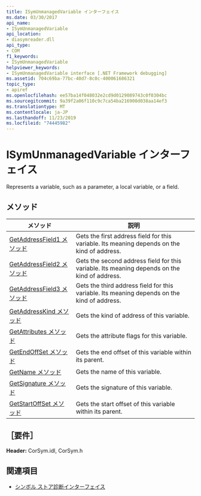 ```yaml
---
title: ISymUnmanagedVariable インターフェイス
ms.date: 03/30/2017
api_name:
- ISymUnmanagedVariable
api_location:
- diasymreader.dll
api_type:
- COM
f1_keywords:
- ISymUnmanagedVariable
helpviewer_keywords:
- ISymUnmanagedVariable interface [.NET Framework debugging]
ms.assetid: 704c69ba-77bc-40d7-8c0c-400061686321
topic_type:
- apiref
ms.openlocfilehash: ee57ba14f048032e2cd9d0129089743c0f0304bc
ms.sourcegitcommit: 9a39f2a06f110c9c7ca54ba216900d038aa14ef3
ms.translationtype: MT
ms.contentlocale: ja-JP
ms.lasthandoff: 11/23/2019
ms.locfileid: "74445982"
---
```

# <a name="isymunmanagedvariable-interface"></a>ISymUnmanagedVariable インターフェイス
Represents a variable, such as a parameter, a local variable, or a field.  
  
## <a name="methods"></a>メソッド  
  
|メソッド|説明|  
|------------|-----------------|  
|[GetAddressField1 メソッド](../../../../docs/framework/unmanaged-api/diagnostics/isymunmanagedvariable-getaddressfield1-method.md)|Gets the first address field for this variable. Its meaning depends on the kind of address.|  
|[GetAddressField2 メソッド](../../../../docs/framework/unmanaged-api/diagnostics/isymunmanagedvariable-getaddressfield2-method.md)|Gets the second address field for this variable. Its meaning depends on the kind of address.|  
|[GetAddressField3 メソッド](../../../../docs/framework/unmanaged-api/diagnostics/isymunmanagedvariable-getaddressfield3-method.md)|Gets the third address field for this variable. Its meaning depends on the kind of address.|  
|[GetAddressKind メソッド](../../../../docs/framework/unmanaged-api/diagnostics/isymunmanagedvariable-getaddresskind-method.md)|Gets the kind of address of this variable.|  
|[GetAttributes メソッド](../../../../docs/framework/unmanaged-api/diagnostics/isymunmanagedvariable-getattributes-method.md)|Gets the attribute flags for this variable.|  
|[GetEndOffSet メソッド](../../../../docs/framework/unmanaged-api/diagnostics/isymunmanagedvariable-getendoffset-method.md)|Gets the end offset of this variable within its parent.|  
|[GetName メソッド](../../../../docs/framework/unmanaged-api/diagnostics/isymunmanagedvariable-getname-method.md)|Gets the name of this variable.|  
|[GetSignature メソッド](../../../../docs/framework/unmanaged-api/diagnostics/isymunmanagedvariable-getsignature-method.md)|Gets the signature of this variable.|  
|[GetStartOffSet メソッド](../../../../docs/framework/unmanaged-api/diagnostics/isymunmanagedvariable-getstartoffset-method.md)|Gets the start offset of this variable within its parent.|  
  
## <a name="requirements"></a>［要件］  
 **Header:** CorSym.idl, CorSym.h  
  
## <a name="see-also"></a>関連項目

- [シンボル ストア診断インターフェイス](../../../../docs/framework/unmanaged-api/diagnostics/diagnostics-symbol-store-interfaces.md)
